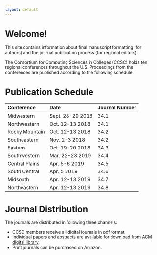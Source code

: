 ```yaml
---
layout: default
---
```

# Welcome!
This site contains information about final manuscript formatting (for authors)
and the journal publication process (for regional editors).

The Consortium for Computing Sciences in Colleges (CCSC) holds ten regional conferences throughout the U.S. Proceedings from the conferences are published according to the following schedule.

# Publication Schedule

| Conference | Date | Journal Number |
|:-------------|:------------------|:------|
| Midwestern | Sept. 28-29 2018 | 34.1 |
| Northwestern | Oct. 12-13 2018   | 34.1 |
| Rocky Mountain | Oct. 12-13 2018 | 34.2 |
| Southeastern | Nov. 2-3 2018 | 34.2 |
| Eastern | Oct. 19-20 2018 | 34.3 |
| Southwestern | Mar. 22-23 2019 | 34.4 |
| Central Plains | Apr. 5-6 2019 | 34.5 |
| South Central | Apr. 5 2019 | 34.6 |
| Midsouth | Apr. 12-13 2019 | 34.7 |
| Northeastern | Apr. 12-13 2019 | 34.8 |

# Journal Distribution

The journals are distributed in following three channels:
- CCSC members receive all digital journals in pdf format.
- Individual papers and abstracts are available for download from
[ACM digital library](https://dl.acm.org/citation.cfm?id=J420&picked=prox).
- Print journals can be purchased on Amazon.
